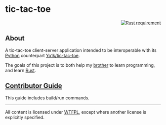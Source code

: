 # tic-tac-toe

<p align="right">
  <a href="https://doc.rust-lang.org/1.55.0/">
    <img src="https://img.shields.io/badge/Rust-1.55.0, edition 2018-orange.svg?labelColor=black"
        alt="Rust requirement">
  </a>
</p>

## About

A tic-tac-toe client-server application intended to be interoperable with its
[Python](https://www.python.org/) counterpart
[Yo1k/tic-tac-toe](https://github.com/Yo1k/tic-tac-toe).

The goals of this project is to both help my [brother](https://github.com/Yo1k)
to learn programming, and learn [Rust](https://www.rust-lang.org/).

## [Contributor Guide](https://github.com/stIncMale/tic-tac-toe/blob/master/contributing.md)

This guide includes build/run commands.

---

All content is licensed under [WTFPL](http://www.wtfpl.net/),
except where another license is explicitly specified.
